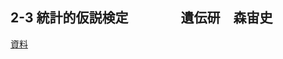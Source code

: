 ## 2-3 統計的仮説検定　　　　遺伝研　森宙史

[資料](https://github.com/genome-sci/pags_workshop_2019/blob/master/2-3/StatisticalHypothesisTesting19.ipynb)
